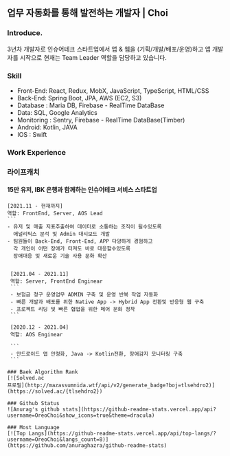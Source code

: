 ## 업무 자동화를 통해 발전하는 개발자 | Choi


### Introduce.
3년차 개발자로 인슈어테크 스타트업에서 앱 & 웹을 (기획/개발/배포/운영)하고
앱 개발자를 시작으로 현재는 Team Leader 역할을 담당하고 있습니다. 

      
### Skill 

- Front-End: React, Redux, MobX, JavaScript, TypeScript,  HTML/CSS 
- Back-End: Spring Boot, JPA, AWS (EC2, S3)
- Database : Maria DB, Firebase - RealTime DataBase
- Data: SQL, Google Analytics
- Monitoring : Sentry, Firebase - RealTime DataBase(Timber) 
- Android: Kotlin, JAVA 
- IOS : Swift


### Work Experience
### 라이프캐치 
#### 15만 유저, IBK 은행과 함께하는 인슈어테크 서비스 스타트업 
   
    [2021.11 - 현재까지]
    역할: FrontEnd, Server, AOS Lead
    ```
    - 유저 및 매출 지표추출하여 데이터로 소통하는 조직이 될수있도록
      애널리틱스 분석 및 Admin 대시보드 개발
    - 팀원들이 Back-End, Front-End, APP 다양하게 경험하고 
      각 개인이 어떤 장애가 터져도 바로 대응할수있도록 
      장애대응 및 새로운 기술 사용 문화 확산
   ```
   
    [2021.04 - 2021.11]
    역할: Server, FrontEnd Enginear
    ```
    - 보험금 청구 운영업무 ADMIN 구축 및 운영 반복 작업 자동화
    - 빠른 개발과 배포를 위한 Native App -> Hybrid App 전환및 반응형 웹 구축
    - 프로젝트 리딩 및 빠른 협업을 위한 페어 문화 정착
    ```
    
    [2020.12 - 2021.04]
    역할: AOS Enginear
      
    ```
    - 안드로이드 앱 안정화, Java -> Kotlin전환, 장애감지 모니터링 구축
    ```

### Baek Algorithm Rank
[![Solved.ac
프로필](http://mazassumnida.wtf/api/v2/generate_badge?boj=tlsehdro2)](https://solved.ac/{tlsehdro2})

### Github Status
![Anurag's github stats](https://github-readme-stats.vercel.app/api?username=OreoChoi&show_icons=true&theme=dracula)
  
### Most Language
[![Top Langs](https://github-readme-stats.vercel.app/api/top-langs/?username=OreoChoi&langs_count=8)](https://github.com/anuraghazra/github-readme-stats)
